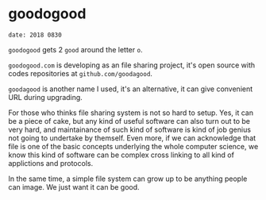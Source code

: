 
# goodogood

    date: 2018 0830


`goodogood` gets 2 `good` around the letter `o`. 

`goodogood.com` is developing as an file sharing project,
it's open source with codes repositories at `github.com/goodagood`.

`goodagood` is another name I used, it's an alternative, 
it can give convenient URL during upgrading.

For those who thinks file sharing system is not so hard to setup.
Yes, it can be a piece of cake, 
but any kind of useful software can also turn out to be very hard,
and maintainance of such kind of software is kind of job genius not going to undertake by themself.
Even more, if we can acknowledge that file is one of the basic concepts underlying the whole computer science,
we know this kind of software can be complex cross linking to all kind of applictions and protocols.

In the same time, a simple file system can grow up to be anything people can image.
We just want it can be good.








